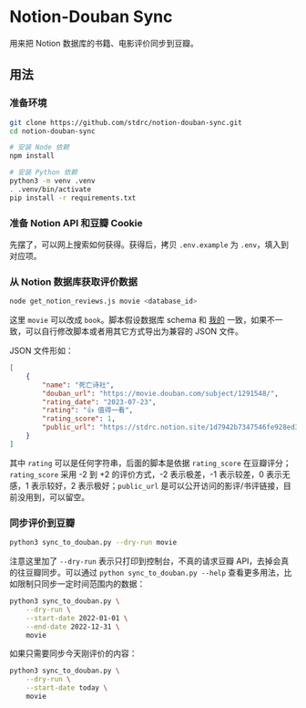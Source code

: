 # Notion-Douban Sync

用来把 Notion 数据库的书籍、电影评价同步到豆瓣。

## 用法

### 准备环境

```sh
git clone https://github.com/stdrc/notion-douban-sync.git
cd notion-douban-sync

# 安装 Node 依赖
npm install

# 安装 Python 依赖
python3 -m venv .venv
. .venv/bin/activate
pip install -r requirements.txt
```

### 准备 Notion API 和豆瓣 Cookie

先摆了，可以网上搜索如何获得。获得后，拷贝 `.env.example` 为 `.env`，填入到对应项。

### 从 Notion 数据库获取评价数据

```sh
node get_notion_reviews.js movie <database_id>
```

这里 `movie` 可以改成 `book`。脚本假设数据库 schema 和 [我的](https://stdrc.notion.site/d0f220b2c9a741849b6991de22151ae3) 一致，如果不一致，可以自行修改脚本或者用其它方式导出为兼容的 JSON 文件。

JSON 文件形如：

```json
[
    {
        "name": "死亡诗社",
        "douban_url": "https://movie.douban.com/subject/1291548/",
        "rating_date": "2023-07-23",
        "rating": "👍 值得一看",
        "rating_score": 1,
        "public_url": "https://stdrc.notion.site/1d7942b7347546fe928ed38131b6b6c7"
    }
]
```

其中 `rating` 可以是任何字符串，后面的脚本是依据 `rating_score` 在豆瓣评分；`rating_score` 采用 -2 到 +2 的评价方式，-2 表示极差，-1 表示较差，0 表示无感，1 表示较好，2 表示极好；`public_url` 是可以公开访问的影评/书评链接，目前没用到，可以留空。

### 同步评价到豆瓣

```sh
python3 sync_to_douban.py --dry-run movie
```

注意这里加了 `--dry-run` 表示只打印到控制台，不真的请求豆瓣 API，去掉会真的往豆瓣同步。可以通过 `python sync_to_douban.py --help` 查看更多用法，比如限制只同步一定时间范围内的数据：

```sh
python3 sync_to_douban.py \
    --dry-run \
    --start-date 2022-01-01 \
    --end-date 2022-12-31 \
    movie
```

如果只需要同步今天刚评价的内容：

```sh
python3 sync_to_douban.py \
    --dry-run \
    --start-date today \
    movie
```
